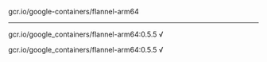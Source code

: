 gcr.io/google-containers/flannel-arm64 

----
gcr.io/google_containers/flannel-arm64:0.5.5 √

gcr.io/google_containers/flannel-arm64:0.5.5 √

